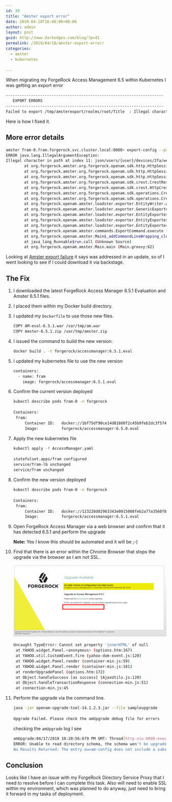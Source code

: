 ```yaml
---
id: 39
title: "Amster export error"
date: 2019-04-18T16:00:00+00:00
author: admin
layout: post
guid: http://www.darkedges.com/blog/?p=41
permalink: /2019/04/18/amster-export-error/
categories:
  - amster
  - kubernetes
  
---
```


When migrating my ForgeRock Access Management 6.5 within Kubernetes I was getting an export error

```bash
---------------------------------------------------------------------
   EXPORT ERRORS
---------------------------------------------------------------------
Failed to export /tmp/amsterexport/realms/root/Title  : Illegal character in path at index 11: json/users/{user}/devices/2fa/webauthn?_queryFilter=true
```

Here is how I fixed it.

<!-- more -->

## More error details

```bash
amster fram-0.fram.forgerock.svc.cluster.local:8080> export-config --path /tmp/amsterexport --realms / --globalEntities 'DefaultCtsDataStoreProperties' --failOnError true
ERROR java.lang.IllegalArgumentException:
Illegal character in path at index 11: json/users/{user}/devices/2fa/webauthn?_queryFilter=true
        at org.forgerock.amster.org.forgerock.openam.sdk.http.HttpSessionImpl.createRequest (HttpSessionImpl.java:244)
        at org.forgerock.amster.org.forgerock.openam.sdk.http.HttpSessionImpl.createRequest (HttpSessionImpl.java:251)
        at org.forgerock.amster.org.forgerock.openam.sdk.http.HttpSessionImpl.request (HttpSessionImpl.java:202)
        at org.forgerock.amster.org.forgerock.openam.sdk.crest.CrestResourceProviderAsync.queryCollectionWithFilter (CrestResourceProviderAsync.java:412)
        at org.forgerock.amster.org.forgerock.openam.sdk.crest.HttpCrestResourceProvider.queryCollectionWithFilter (HttpCrestResourceProvider.java:357)
        at org.forgerock.amster.org.forgerock.openam.sdk.operations.CrestOperations.queryWithFilter (CrestOperations.java:490)
        at org.forgerock.amster.org.forgerock.openam.sdk.operations.CrestOperations.queryWithFilter (CrestOperations.java:475)
        at org.forgerock.openam.amster.loadster.exporter.EntityWriter.writeCollection (EntityWriter.groovy:85)
        at org.forgerock.openam.amster.loadster.exporter.GenericExporter.exportEntity (GenericExporter.groovy:29)
        at org.forgerock.openam.amster.loadster.exporter.EntityExporter.exportEntity (EntityExporter.groovy:108)
        at org.forgerock.openam.amster.loadster.exporter.EntityExporter.exportRealmEntities (EntityExporter.groovy:101)
        at org.forgerock.openam.amster.loadster.exporter.EntityExporter.exportEntities (EntityExporter.groovy:78)
        at org.forgerock.openam.amster.commands.ExportCommand.execute (ExportCommand.groovy:62)
        at org.forgerock.openam.amster.Main$_addCommandLineWrapping_closure2.doCall (Main.groovy:92)
        at java_lang_Runnable$run.call (Unknown Source)
        at org.forgerock.openam.amster.Main.main (Main.groovy:62)
```

Looking at [Amster export failure](https://bugster.forgerock.org/jira/browse/OPENAM-14049) it says was addressed in an update, so of I went looking to see if I could download it via backstage.

## The Fix

1. I downloaded the latest ForgeRock Access Manager 6.5.1 Evaluation and Amster 6.5.1 files.
1. I placed them within my Docker build directory.
1. I updated my `Dockerfile` to use those new files.

   ```bash
   COPY AM-eval-6.5.1.war /var/tmp/am.war
   COPY Amster-6.5.1.zip /var/tmp/amster.zip
   ```

1. I issued the command to build the new version.

   ```bash
   docker build . -t forgerock/accessmanager:6.5.1.eval
   ```

1. I updated my kubernetes file to use the new version

   ```bash
   containers:
     - name: fram
       image: forgerock/accessmanager:6.5.1.eval
   ```

1. Confirm the current version deployed

   ```bash
   kubectl describe pods fram-0 -n forgerock

   Containers:
    fram:
        Container ID:   docker://1bf75df90ce14d81880f2c45b9feb2dc3f5749558fe26443063d347f52061831
        Image:          forgerock/accessmanager:6.5.0.eval
   ```

1. Apply the new kubernetes file

   ```bash
   kubectl apply -f AccessManager.yaml

   statefulset.apps/fram configured
   service/fram-lb unchanged
   service/fram unchanged
   ```

1. Confirm the new version deployed

   ```bash
   kubectl describe pods fram-0 -n forgerock

   Containers:
    fram:
        Container ID:   docker://123228d82963343e0015008feb2a77a3560f84b3d16bfe726cb28e6646096f1c
        Image:          forgerock/accessmanager:6.5.1.eval
   ```

1. Open ForgeRock Access Manager via a web browser and confirm that it has detected 6.5.1 and perform the upgrade

   **Note:**  Yes I know this should be automated and it will be ;-)

1. Find that there is an error within the Chrome Browser that stops the upgrade via the browser as I am not SSL.

   ![Image failure](../images/2019-04-18-08-28-16.png)

   ```bash
   Uncaught TypeError: Cannot set property 'innerHTML' of null
    at YAHOO.widget.Panel.<anonymous> (options.htm:167)
    at YAHOO.util.CustomEvent.fire (yahoo-dom-event.js:120)
    at YAHOO.widget.Panel.render (container-min.js:59)
    at YAHOO.widget.Panel.render (container-min.js:181)
    at renderUpgradePanel (options.htm:172)
    at Object.handleSuccess [as success] (AjaxUtils.js:120)
    at Object.handleTransactionResponse (connection-min.js:51)
    at connection-min.js:45
   ```

1. Perform the upgrade via the command line.

   ```bash
   java -jar openam-upgrade-tool-14.1.2.3.jar --file sampleupgrade

   Upgrade Failed. Please check the amUpgrade debug file for errors
   ```

   checking the `amUpgrade` log I see

   ```bash
   amUpgrade:04/17/2019 10:20:56:679 PM GMT: Thread[http-nio-8080-exec-2,5,main]: TransactionId[1a90ef2c-363a-45ba-8d0b-2765008252b4-29]
   ERROR: Unable to read directory schema, the schema won't be upgraded
   No Results Returned: The entry ou=am-config does not include a subschemaSubentry attribute
   ```

## Conclusion

Looks like I have an issue with my ForgeRock Directory Service Proxy that I need to resolve before I can complete this task. Also will need to enable SSL within my environment, which was planned to do anyway, just need to bring it forward in my tasks of deployment.